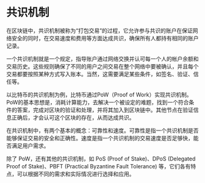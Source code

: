 # 共识机制

在区块链中，共识机制被称为“打包交易”的过程，它允许参与共识的账户在保证网络安全的同时，在交易速度和费用等方面达成共识，确保所有人都持有相同的账户记录。

一个共识机制就是一个规定，指导账户通过网络交换并认可每一个人的帐户余额和交易历史。这些规则确保了不同的用户之间交易在整个网络中要被确认，并且每个交易都要按照某种方式写入账本。当然，这需要满足某些条件，如签名、验证、信任等。

以比特币的共识机制为例，比特币通过PoW（Proof of Work）实现共识机制。PoW的基本思想是，消耗计算能力，去解决一个被设定的难题，找到一个符合条件的答案，完成对区块的验证和处理，并将其加入到区块链中。其他节点在验证信息正确后，才会认可这个区块的存在，从而达成共识。

在共识机制中，有两个基本的概念：可靠性和速度。可靠性是指一个共识机制是否能够保证交易的安全和正确性。速度是指一个共识机制的交易速度是否足够快，能否满足用户需求。

除了 PoW，还有其他的共识机制，如 PoS (Proof of Stake)、DPoS (Delegated Proof of Stake)、PBFT (Practical Byzantine Fault Tolerance) 等，它们各有特点，可以根据不同的需求和实际情况进行选择和应用。